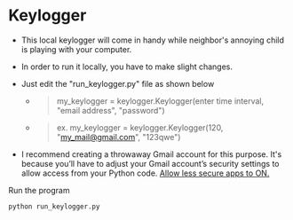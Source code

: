 # Keylogger

* This local keylogger will come in handy while neighbor's annoying child is playing with your computer. 
* In order to run it locally, you have to make slight changes.

* Just edit the "run_keylogger.py" file as shown below
    * > my_keylogger = keylogger.Keylogger(enter time interval, "email address", "password")
    * > ex. my_keylogger = keylogger.Keylogger(120, "my_mail@gmail.com", "123qwe")

* I recommend creating a throwaway Gmail account for this purpose. It's because you’ll have to adjust your Gmail account’s security settings to allow access from your Python code. [Allow less secure apps to ON.](https://myaccount.google.com/lesssecureapps)

Run the program
```
python run_keylogger.py
```
